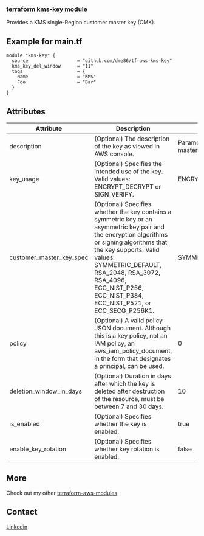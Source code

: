 ### terraform kms-key module

Provides a KMS single-Region customer master key (CMK).

## Example for main.tf

```hcl
module "kms-key" {
  source                  = "github.com/dme86/tf-aws-kms-key"
  kms_key_del_window      = "11"
  tags                    = {
    Name                  = "KMS"
    Foo                   = "Bar"
  }
}
```

## Attributes
|Attribute|Description|Default|
|--|--|--|
|description|(Optional) The description of the key as viewed in AWS console.|Parameter Store KMS master key|
|key_usage|(Optional) Specifies the intended use of the key. Valid values: ENCRYPT_DECRYPT or SIGN_VERIFY.|ENCRYPT_DECRYPT|
|customer_master_key_spec|(Optional) Specifies whether the key contains a symmetric key or an asymmetric key pair and the encryption algorithms or signing algorithms that the key supports. Valid values: SYMMETRIC_DEFAULT, RSA_2048, RSA_3072, RSA_4096, ECC_NIST_P256, ECC_NIST_P384, ECC_NIST_P521, or ECC_SECG_P256K1.|SYMMETRIC_DEFAULT|
|policy|(Optional) A valid policy JSON document. Although this is a key policy, not an IAM policy, an aws_iam_policy_document, in the form that designates a principal, can be used.|0|
|deletion_window_in_days|(Optional) Duration in days after which the key is deleted after destruction of the resource, must be between 7 and 30 days.|10|
|is_enabled|(Optional) Specifies whether the key is enabled.|true|
|enable_key_rotation|(Optional) Specifies whether key rotation is enabled.|false|

## More

Check out my other [terraform-aws-modules](https://github.com/dme86?tab=repositories&q=tf-aws)

## Contact

[Linkedin](https://www.linkedin.com/in/dmeier86/)
